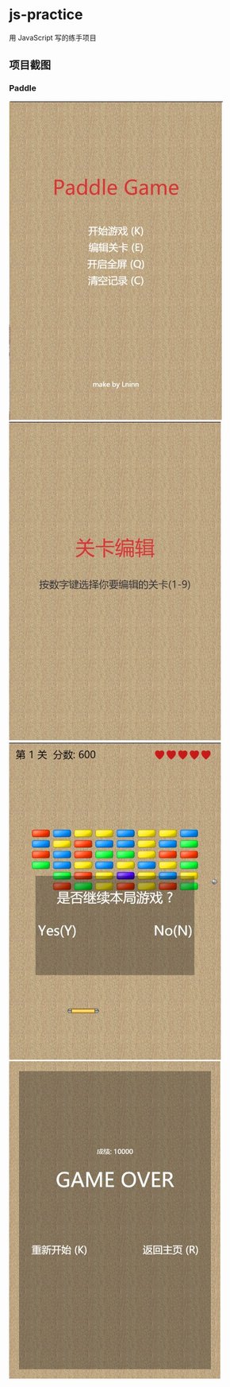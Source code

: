# js-practice

用 JavaScript 写的练手项目

## 项目截图

### Paddle

![title](screenshot/screenshot1.jpg) ![editor](screenshot/screenshot2.jpg)
![main](screenshot/screenshot3.jpg) ![main](screenshot/screenshot4.jpg)
